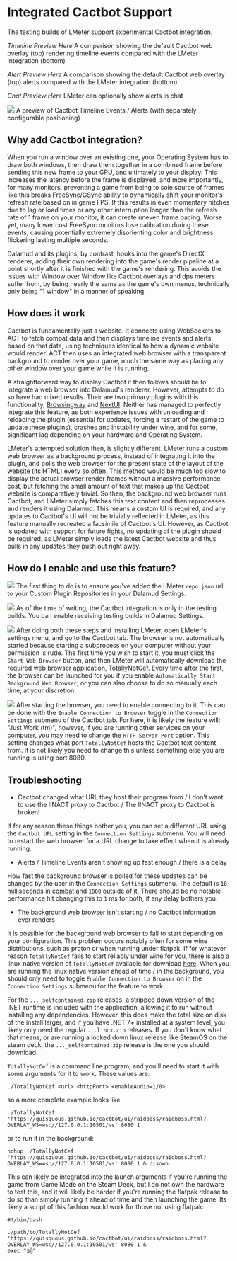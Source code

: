 # Integrated Cactbot Support

The testing builds of LMeter support experimental Cactbot integration.

*Timeline Preview Here*
A comparison showing the default Cactbot web overlay (top) rendering timeline events compared with the LMeter integration (bottom)

*Alert Preview Here*
A comparison showing the default Cactbot web overlay (top) alerts compared with the LMeter integration (bottom)

*Chat Preview Here*
LMeter can optionally show alerts in chat

![](https://github.com/joshua-software-dev/LMeter/blob/master/repo/cactbot_preview_positioning.png)
A preview of Cactbot Timeline Events / Alerts (with separately configurable positioning)

## Why add Cactbot integration?

When you run a window over an existing one, your Operating System has to draw both windows, then draw them together in a combined frame before sending this new frame to your GPU, and ultimately to your display. This increases the latency before the frame is displayed, and more importantly, for many monitors, preventing a game from being to sole source of frames like this breaks FreeSync/GSync ability to dynamically shift your monitor's refresh rate based on in game FPS. If this results in even momentary hitches due to lag or load times or any other interruption longer than the refresh rate of 1 frame on your monitor, it can create uneven frame pacing. Worse yet, many lower cost FreeSync monitors lose calibration during these events, causing potentially extremely disorienting color and brightness flickering lasting multiple seconds.

Dalamud and its plugins, by contrast, hooks into the game's DirectX renderer, adding their own rendering into the game's render pipeline at a point shortly after it is finished with the game's rendering. This avoids the issues with Window over Window like Cactbot overlays and dps meters suffer from, by being nearly the same as the game's own menus, technically only being "1 window" in a manner of speaking.

## How does it work

Cactbot is fundamentally just a website. It connects using WebSockets to ACT to fetch combat data and then displays timeline events and alerts based on that data, using techniques identical to how a dynamic website would render. ACT then uses an integrated web browser with a transparent background to render over your game, much the same way as placing any other window over your game while it is running.

A straightforward way to display Cactbot it then follows should be to integrate a web browser into Dalamud's renderer. However, attempts to do so have had mixed results. Their are two primary plugins with this functionality, [Browsingway](https://github.com/Styr1x/Browsingway) and [NextUI](https://gitlab.com/kaminariss/nextui-plugin). Neither has managed to perfectly integrate this feature, as both experience issues with unloading and reloading the plugin (essential for updates, forcing a restart of the game to update these plugins), crashes and instability under wine, and for some, significant lag depending on your hardware and Operating System.

LMeter's attempted solution then, is slightly different. LMeter runs a custom web browser as a background process, instead of integrating it into the plugin, and polls the web browser for the present state of the layout of the website (its HTML) every so often. This method would be much too slow to display the actual browser render frames without a massive performance cost, but fetching the small amount of text that makes up the Cactbot website is comparatively trivial. So then, the background web browser runs Cactbot, and LMeter simply fetches this text content and then reprocesses and renders it using Dalamud. This means a custom UI is required, and any updates to Cactbot's UI will not be trivially reflected in LMeter, as this feature manually recreated a facsimile of Cactbot's UI. However, as Cactbot is updated with support for future fights, no updating of the plugin should be required, as LMeter simply loads the latest Cactbot website and thus pulls in any updates they push out right away.

## How do I enable and use this feature?

![](https://github.com/joshua-software-dev/LMeter/blob/master/repo/dalamud_settings_part1.png)
The first thing to do is to ensure you've added the LMeter `repo.json` url to your Custom Plugin Repositories in your Dalamud Settings.

![](https://github.com/joshua-software-dev/LMeter/blob/master/repo/dalamud_settings_part2.png)
As of the time of writing, the Cactbot integration is only in the testing builds. You can enable receiving testing builds in Dalamud Settings.

![](https://github.com/joshua-software-dev/LMeter/blob/master/repo/cactbot_browser_settings.png)
After doing both these steps and installing LMeter, open LMeter's settings menu, and go to the Cactbot tab. The browser is not automatically started because starting a subprocess on your computer without your permission is rude. The first time you wish to start it, you must click the `Start Web Browser` button, and then LMeter will automatically download the required web browser application, [TotallyNotCef](https://github.com/joshua-software-dev/TotallyNotCef). Every time after the first, the browser can be launched for you if you enable `Automatically Start Background Web Browser`, or you can also choose to do so manually each time, at your discretion.

![](https://github.com/joshua-software-dev/LMeter/blob/master/repo/cactbot_connection_settings.png)
After starting the browser, you need to enable connecting to it. This can be done with the `Enable Connection to Browser` toggle in the `Connection Settings` submenu of the Cactbot tab. For here, it is likely the feature will: "Just Work (tm)", however, if you are running other services on your computer, you may need to change the `HTTP Server Port` option. This setting changes what port `TotallyNotCef` hosts the Cactbot text content from. It is not likely you need to change this unless something else you are running is using port 8080.

## Troubleshooting

* Cactbot changed what URL they host their program from / I don't want to use the IINACT proxy to Cactbot / The IINACT proxy to Cactbot is broken!

If for any reason these things bother you, you can set a different URL using the `Cactbot URL` setting in the `Connection Settings` submenu. You will need to restart the web browser for a URL change to take effect when it is already running.

* Alerts / Timeline Events aren't showing up fast enough / there is a delay

How fast the background browser is polled for these updates can be changed by the user in the `Connection Settings` submenu. The default is `10` milliseconds in combat and `1000` outside of it. There should be no notable performance hit changing this to `1` ms for both, if any delay bothers you.

* The background web browser isn't starting / no Cactbot information ever renders

It is possible for the background web browser to fail to start depending on your configuration. This problem occurs notably often for some wine distributions, such as proton or when running under flatpak. If for whatever reason `TotallyNotCef` fails to start reliably under wine for you, there is also a linux native version of `TotallyNotCef` available for download [here](https://github.com/joshua-software-dev/TotallyNotCef/releases). When you are running the linux native version ahead of time / in the background, you should only need to toggle `Enable Connection to Browser` on in the `Connection Settings` submenu for the feature to work.

For the `..._selfcontained.zip` releases, a stripped down version of the .NET runtime is included with the application, allowing it to run without installing any dependencies. However, this does make the total size on disk of the install larger, and if you have .NET 7+ installed at a system level, you likely only need the regular `...linux.zip` releases. If you don't know what that means, or are running a locked down linux release like SteamOS on the steam deck, the `..._selfcontained.zip` release is the one you should download.

`TotallyNotCef` is a command line program, and you'll need to start it with some arguments for it to work. These values are:

`./TotallyNotCef <url> <httpPort> <enableAudio=1/0>`

so a more complete example looks like

`./TotallyNotCef 'https://quisquous.github.io/cactbot/ui/raidboss/raidboss.html?OVERLAY_WS=ws://127.0.0.1:10501/ws' 8080 1`

or to run it in the background:

`nohup ./TotallyNotCef 'https://quisquous.github.io/cactbot/ui/raidboss/raidboss.html?OVERLAY_WS=ws://127.0.0.1:10501/ws' 8080 1 & disown`

This can likely be integrated into the launch arguments if you're running the game from Game Mode on the Steam Deck, but I do not own the hardware to test this, and it will likely be harder if you're running the flatpak release to do so than simply running it ahead of time and then launching the game. Its likely a script of this fashion would work for those not using flatpak:

```
#!/bin/bash

./path/to/TotallyNotCef 'https://quisquous.github.io/cactbot/ui/raidboss/raidboss.html?OVERLAY_WS=ws://127.0.0.1:10501/ws' 8080 1 &
exec "$@"
```
